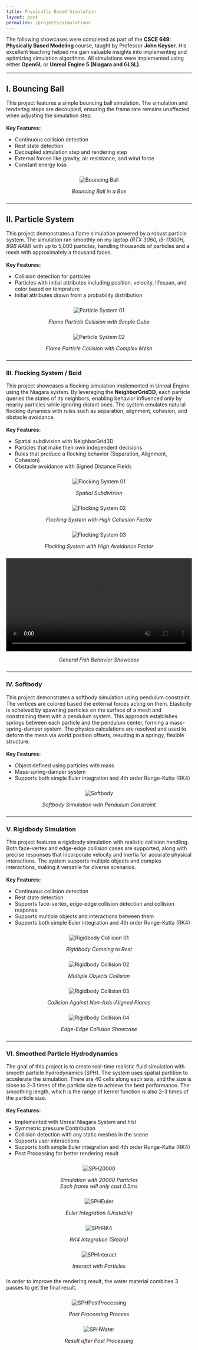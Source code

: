 ```yaml
---
title: Physically Based Simulation
layout: post
permalink: /projects/simulations
---
```


The following showcases were completed as part of the **CSCE 649: Physically Based Modeling** course, taught by Professor **John Keyser**. 
His excellent teaching helped me gain valuable insights into implementing and optimizing simulation algorithms. 
All simulations were implemented using either **OpenGL** or **Unreal Engine 5 (Niagara and GLSL)**.

---
## I. Bouncing Ball
This project features a simple bouncing ball simulation. The simulation and rendering steps are decoupled, ensuring the frame rate remains unaffected when adjusting the simulation step.<br><br>
**Key Features:**
+ Continuous collision detection
+ Rest state detection
+ Decoupled simulation step and rendering step
+ External forces like gravity, air resistance, and wind force
+ Constant energy loss
<div style="text-align: center; margin-top: 1.5rem; margin-bottom: 1.5rem;">
    <img src="{{ '/assets/images/projects/simulations/BouncingBall.gif' | relative_url }}" alt="Bouncing Ball">
    <p style="text-align: center; font-style: italic;">Bouncing Ball in a Box</p>
</div>

---
## II. Particle System
This project demonstrates a flame simulation powered by a robust particle system. The simulation ran smoothly on my laptop 
*(RTX 3060, i5-11300H, 8GB RAM)* with up to 5,000 particles, handling thousands of particles and a mesh with approximately a thousand faces.
<br><br>
**Key Features:**
+ Collision detection for particles
+ Particles with initial attributes including position, velocity, lifespan, and color based on temprature
+ Initial attributes drawn from a probability distribution
<div style="text-align: center; margin-top: 1.5rem; margin-bottom: 1.5rem;">
    <img src="{{ '/assets/images/projects/simulations/ParticleSystem01.gif' | relative_url }}" alt="Particle System 01">
    <p style="text-align: center; font-style: italic;">Flame Particle Collision with Simple Cube </p>
</div>
<div style="text-align: center; margin-bottom: 1.5rem;">
    <img src="{{ '/assets/images/projects/simulations/ParticleSystem02.gif' | relative_url }}" alt="Particle System 02">
    <p style="text-align: center; font-style: italic;">Flame Particle Collision with Complex Mesh</p>
</div>

---
### III. Flocking System / Boid
This project showcases a flocking simulation implemented in Unreal Engine using the Niagara system. By leveraging the **NeighborGrid3D**, each particle queries the states of its neighbors, enabling behavior influenced only by nearby particles while ignoring distant ones. The system emulates natural flocking dynamics with rules such as separation, alignment, cohesion, and obstacle avoidance.
<br><br>
**Key Features:**
+ Spatial subdivision with NeighborGrid3D
+ Particles that make their own independent decisions 
+ Rules that produce a flocking behavior (Separation, Alignment, Cohesion)
+ Obstacle avoidance with Signed Distance Fields
<div style="text-align: center; margin-top: 1.5rem; margin-bottom: 1.5rem;">
    <img src="{{ '/assets/images/projects/simulations/Boid01.gif' | relative_url }}" alt="Flocking System 01">
    <p style="text-align: center; font-style: italic;">Spatial Subdivision</p>
</div>
<div style="text-align: center; margin-bottom: 1.5rem;">
    <img src="{{ '/assets/images/projects/simulations/Boid02.gif' | relative_url }}" alt="Flocking System 02">
    <p style="text-align: center; font-style: italic;">Flocking System with High Cohesion Factor</p>
</div>
<div style="text-align: center; margin-bottom: 1.5rem;">
    <img src="{{ '/assets/images/projects/simulations/Boid03.gif' | relative_url }}" alt="Flocking System 03">
    <p style="text-align: center; font-style: italic;">Flocking System with High Avoidance Factor</p>
</div>
<div style="text-align: center; margin-bottom: 1.5rem;">
    <video controls autoplay loop muted playsinline style="width: 100%; max-width: 800px;">
        <source src="{{ '/assets/images/projects/simulations/Boid04.webm' | relative_url }}" type="video/webm">
        <p>Your browser does not support the video tag. <a href="{{ '/assets/videos/projects/simulations/Boid04.webm' | relative_url }}">Download the video</a>.</p>
    </video>
    <p style="text-align: center; font-style: italic;">General Fish Behavior Showcase</p>
</div>

---
### IV. Softbody
This project demonstrates a softbody simulation using pendulum constraint. The vertices are colored based the external forces acting on them. Elasticity is acheived by spawning particles on the surface of a mesh and constraining them with a pendulum system. This approach establishes springs between each particle and the pendulum center, forming a mass-spring-damper system. The physics calculations are resolved and used to deform the mesh via world position offsets, resulting in a springy, flexible structure.
<br><br>
**Key Features:**
+ Object defined using particles with mass
+ Mass-spring-damper system
+ Supports both simple Euler integration and 4th order Runge-Kutta (RK4)
<div style="text-align: center; margin-top: 1.5rem; margin-bottom: 1.5rem;">
    <img src="{{ '/assets/images/projects/simulations/Softbody.gif' | relative_url }}" alt="Softbody">
    <p style="text-align: center; font-style: italic;">Softbody Simulation with Pendulum Constraint</p>
</div>

---
### V. Rigidbody Simulation
This project features a rigidbody simulation with realistic collision handling. 
Both face-vertex and edge-edge collision cases are supported, along with precise 
responses that incorporate velocity and inertia for accurate physical interactions. 
The system supports multiple objects and complex interactions, making it versatile 
for diverse scenarios. 
<br><br>
**Key Features:**
+ Continuous collision detection
+ Rest state detection
+ Supports face-vertex, edge-edge collision detection and collision response
+ Supports multiple objects and interactions between them
+ Supports both simple Euler integration and 4th order Runge-Kutta (RK4)
<div style="text-align: center; margin-top: 1.5rem; margin-bottom: 1.5rem;">
    <img src="{{ '/assets/images/projects/simulations/RigidbodyCollision01.gif' | relative_url }}" alt="Rigidbody Collision 01">
    <p style="text-align: center; font-style: italic;">Rigidbody Comeing to Rest</p>
</div>
<div style="text-align: center; margin-bottom: 1.5rem;">
    <img src="{{ '/assets/images/projects/simulations/RigidbodyCollision02.gif' | relative_url }}" alt="Rigidbody Collision 02">
    <p style="text-align: center; font-style: italic;">Multiple Objects Collision</p>
</div>
<div style="text-align: center; margin-bottom: 1.5rem;">
    <img src="{{ '/assets/images/projects/simulations/RigidbodyCollision03.gif' | relative_url }}" alt="Rigidbody Collision 03">
    <p style="text-align: center; font-style: italic;">Collision Against Non-Axis-Aligned Planes</p>
</div>
<div style="text-align: center; margin-bottom: 1.5rem;">
    <img src="{{ '/assets/images/projects/simulations/RigidbodyCollision04.gif' | relative_url }}" alt="Rigidbody Collision 04">
    <p style="text-align: center; font-style: italic;">Edge-Edge Collision Showcase</p>
</div>

---
### VI. Smoothed Particle Hydrodynamics
The goal of this project is to create real-time realistic fluid simulation with smooth particle hydrodynamics (SPH). The system uses spatial partition to accelerate the simulation. There are 40 cells along each axis, and the size is close to 2-3 times of the particle size to achieve the best performance. The smoothing length, which is the range of kernel function is also 2-3 times of the particle size.
<br><br>
**Key Features:**
+ Implemented with Unreal Niagara System and hlsl
+ Symmetric pressure Contribution
+ Collision detection with any static meshes in the scene
+ Supports user interactions
+ Supports both simple Euler integration and 4th order Runge-Kutta (RK4)
+ Post Processing for better rendering result
<div style="text-align: center; margin-top: 1.5rem; margin-bottom: 1.5rem;">
    <img src="{{ '/assets/images/projects/simulations/SPH20000.webp' | relative_url }}" alt="SPH20000">
    <p style="text-align: center; font-style: italic;">Simulation with 20000 Particles <br> Each frame will only cost 0.5ms</p>
</div>
<div style="text-align: center; margin-bottom: 1.5rem;">
    <img src="{{ '/assets/images/projects/simulations/SPHEuler.webp' | relative_url }}" alt="SPHEuler">
    <p style="text-align: center; font-style: italic;">Euler Integration (Unstable)</p>
</div>
<div style="text-align: center; margin-bottom: 1.5rem;">
    <img src="{{ '/assets/images/projects/simulations/SPHRK4.webp' | relative_url }}" alt="SPHRK4">
    <p style="text-align: center; font-style: italic;">RK4 Integration (Stable)</p>
</div>
<div style="text-align: center; margin-bottom: 1.5rem;">
    <img src="{{ '/assets/images/projects/simulations/SPHInteract.webp' | relative_url }}" alt="SPHInteract">
    <p style="text-align: center; font-style: italic;">Interact with Particles</p>
</div>

In order to improve the rendering result, the water material combines 3 passes
to get the final result.
<div style="text-align: center; margin-top: 1.5rem; margin-bottom: 1.5rem;">
    <img src="{{ '/assets/images/projects/simulations/SPHPostProcessing.png' | relative_url }}" alt="SPHPostProcessing">
    <p style="text-align: center; font-style: italic;">Post Processing Process</p>
</div>
<div style="text-align: center; margin-bottom: 1.5rem;">
    <img src="{{ '/assets/images/projects/simulations/SPHWater.webp' | relative_url }}" alt="SPHWater">
    <p style="text-align: center; font-style: italic;">Result after Post Processing</p>
</div>